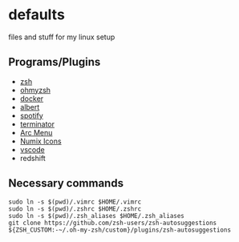 # defaults
files and stuff for my linux setup

## Programs/Plugins

- [zsh](https://github.com/robbyrussell/oh-my-zsh/wiki/Installing-ZSH)  
- [ohmyzsh](https://github.com/robbyrussell/oh-my-zsh)
- [docker](https://docs.docker.com/install/linux/docker-ce/ubuntu/)
- [albert](https://albertlauncher.github.io/docs/installing/)
- [spotify](https://www.spotify.com/us/download/linux/)
- [terminator](https://gnometerminator.blogspot.com/p/introduction.html)
- [Arc Menu](https://www.fossmint.com/arc-menu-an-alternative-app-launcher-for-gnome-shell/)
- [Numix Icons](https://github.com/numixproject/numix-icon-theme)
- [vscode](https://code.visualstudio.com/docs/setup/linux)
- redshift

## Necessary commands
```
sudo ln -s $(pwd)/.vimrc $HOME/.vimrc
sudo ln -s $(pwd)/.zshrc $HOME/.zshrc
sudo ln -s $(pwd)/.zsh_aliases $HOME/.zsh_aliases
git clone https://github.com/zsh-users/zsh-autosuggestions ${ZSH_CUSTOM:-~/.oh-my-zsh/custom}/plugins/zsh-autosuggestions
```
